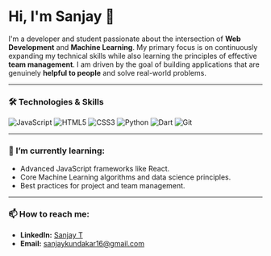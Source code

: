 # Hi, I'm Sanjay 👋

I'm a developer and student passionate about the intersection of **Web Development** and **Machine Learning**. My primary focus is on continuously expanding my technical skills while also learning the principles of effective **team management**. I am driven by the goal of building applications that are genuinely **helpful to people** and solve real-world problems.

---

### 🛠️ Technologies & Skills

![JavaScript](https://img.shields.io/badge/JavaScript-ES6-yellow?style=for-the-badge&logo=javascript)
![HTML5](https://img.shields.io/badge/HTML-5-orange?style=for-the-badge&logo=html5)
![CSS3](https://img.shields.io/badge/CSS-3-blue?style=for-the-badge&logo=css3)
![Python](https://img.shields.io/badge/Python-ML-green?style=for-the-badge&logo=python)
![Dart](https://img.shields.io/badge/Dart-Flutter-blue?style=for-the-badge&logo=dart)
![Git](https://img.shields.io/badge/Git-Version_Control-red?style=for-the-badge&logo=git)


---

### 🌱 I’m currently learning:

- Advanced JavaScript frameworks like React.
- Core Machine Learning algorithms and data science principles.
- Best practices for project and team management.

---

### 📫 How to reach me:

- **LinkedIn:** [Sanjay T](https://www.linkedin.com/in/sanjayKundakar/)
- **Email:** [sanjaykundakar16@gmail.com](mailto:sanjaykundakar16@gmail.com)
